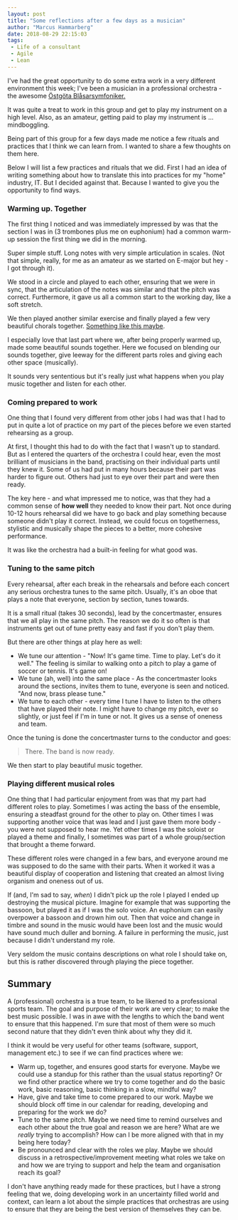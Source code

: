 ```yaml
---
layout: post
title: "Some reflections after a few days as a musician"
author: "Marcus Hammarberg"
date: 2018-08-29 22:15:03
tags:
 - Life of a consultant
 - Agile
 - Lean
---
```


I've had the great opportunity to do some extra work in a very different environment this week; I've been a musician in a professional orchestra - the awesome [Östgöta Blåsarsymfoniker.](http://www.ostgotamusiken.se/)

It was quite a treat to work in this group and get to play my instrument on a high level. Also, as an amateur, getting paid to play my instrument is ... mindboggling.

Being part of this group for a few days made me notice a few rituals and practices that I think we can learn from. I wanted to share a few thoughts on them here.

<!-- excerpt-end -->

Below I will list a few practices and rituals that we did. First I had an idea of writing something about how to translate this into practices for my "home" industry, IT. But I decided against that. Because I wanted to give you the opportunity to find ways.

### Warming up. Together

The first thing I noticed and was immediately impressed by was that the section I was in (3 trombones plus me on euphonium) had a common warm-up session the first thing we did in the morning.

Super simple stuff. Long notes with very simple articulation in scales. (Not that simple, really, for me as an amateur as we started on E-major but hey - I got through it).

We stood in a circle and played to each other, ensuring that we were in sync, that the articulation of the notes was similar and that the pitch was correct. Furthermore, it gave us all a common start to the working day, like a soft stretch.

We then played another similar exercise and finally played a few very beautiful chorals together. [Something like this maybe](https://www.youtube.com/watch?v=xnRXhiC5SMA).

I especially love that last part where we, after being properly warmed up, made some beautiful sounds together. Here we focused on blending our sounds together, give leeway for the different parts roles and giving each other space (musically).

It sounds very sententious but it's really just what happens when you play music together and listen for each other.

### Coming prepared to work

One thing that I found very different from other jobs I had was that I had to put in quite a lot of practice on my part of the pieces before we even started rehearsing as a group.

At first, I thought this had to do with the fact that I wasn't up to standard. But as I entered the quarters of the orchestra I could hear, even the most brilliant of musicians in the band, practising on their individual parts until they knew it. Some of us had put in many hours because their part was harder to figure out. Others had just to eye over their part and were then ready.

The key here - and what impressed me to notice, was that they had a common sense of **how well** they needed to know their part. Not once during 10-12 hours rehearsal did we have to go back and play something because someone didn't play it correct. Instead, we could focus on togetherness, stylistic and musically shape the pieces to a better, more cohesive performance.

It was like the orchestra had a built-in feeling for what good was.

### Tuning to the same pitch

Every rehearsal, after each break in the rehearsals and before each concert any serious orchestra tunes to the same pitch. Usually, it's an oboe that plays a note that everyone, section by section, tunes towards.

It is a small ritual (takes 30 seconds), lead by the concertmaster, ensures that we all play in the same pitch. The reason we do it so often is that instruments get out of tune pretty easy and fast if you don't play them.

But there are other things at play here as well:

* We tune our attention - "Now! It's game time. Time to play. Let's do it well." The feeling is similar to walking onto a pitch to play a game of soccer or tennis. It's game on!
* We tune (ah, well) into the same place - As the concertmaster looks around the sections, invites them to tune, everyone is seen and noticed. "And now, brass please tune."
* We tune to each other - every time I tune I have to listen to the others that have played their note. I might have to change my pitch, ever so slightly, or just feel if I'm in tune or not. It gives us a sense of oneness and team.

Once the tuning is done the concertmaster turns to the conductor and goes:

> There. The band is now ready.

We then start to play beautiful music together.

### Playing different musical roles

One thing that I had particular enjoyment from was that my part had different roles to play. Sometimes I was acting the bass of the ensemble, ensuring a steadfast ground for the other to play on. Other times I was supporting another voice that was lead and I just gave them more body - you were not supposed to hear me. Yet other times I was the soloist or played a theme and finally, I sometimes was part of a whole group/section that brought a theme forward.

These different roles were changed in a few bars, and everyone around me was supposed to do the same with their parts. When it worked it was a beautiful display of cooperation and listening that created an almost living organism and oneness out of us.

If (and, I'm sad to say, *when*) I didn't pick up the role I played I ended up destroying the musical picture. Imagine for example that was supporting the bassoon, but played it as if I was the solo voice. An euphonium can easily overpower a bassoon and drown him out. Then that voice and change in timbre and sound in the music would have been lost and the music would have sound much duller and borning. A failure in performing the music, just because I didn't understand my role.

Very seldom the music contains descriptions on what role I should take on, but this is rather discovered through playing the piece together.

## Summary

A (professional) orchestra is a true team, to be likened to a professional sports team. The goal and purpose of their work are very clear; to make the best music possible. I was in awe with the lengths to which the band went to ensure that this happened. I'm sure that most of them were so much second nature that they didn't even think about why they did it.

I think it would be very useful for other teams (software, support, management etc.) to see if we can find practices where we:

* Warm up, together, and ensures good starts for everyone. Maybe we could use a standup for this rather than the usual status reporting? Or we find other practice where we try to come together and do the basic work, basic reasoning, basic thinking in a slow, mindful way?
* Have, give and take time to come prepared to our work. Maybe we should block off time in our calendar for reading, developing and preparing for the work we do?
* Tune to the same pitch. Maybe we need time to remind ourselves and each other about the true goal and reason we are here? What are we *really* trying to accomplish? How can I be more aligned with that in my being here today?
* Be pronounced and clear with the roles we play. Maybe we should discuss in a retrospective/improvement meeting what roles we take on and how we are trying to support and help the team and organisation reach its goal?

I don't have anything ready made for these practices, but I have a strong feeling that we, doing developing work in an uncertainty filled world and context, can learn a lot about the simple practices that orchestras are using to ensure that they are being the best version of themselves they can be.